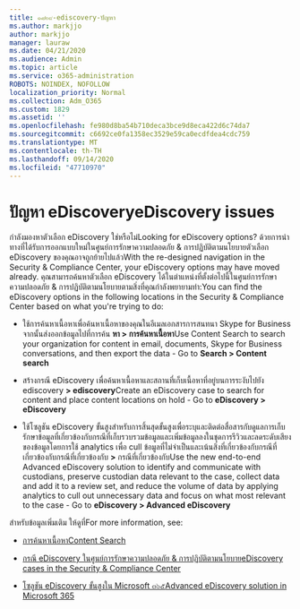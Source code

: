 ```yaml
---
title: ๑๘๒๙-ediscovery-ปัญหา
ms.author: markjjo
author: markjjo
manager: lauraw
ms.date: 04/21/2020
ms.audience: Admin
ms.topic: article
ms.service: o365-administration
ROBOTS: NOINDEX, NOFOLLOW
localization_priority: Normal
ms.collection: Adm_O365
ms.custom: 1829
ms.assetid: ''
ms.openlocfilehash: fe980d8ba54b710deca3bce9d8eca422d6c74da7
ms.sourcegitcommit: c6692ce0fa1358ec3529e59ca0ecdfdea4cdc759
ms.translationtype: MT
ms.contentlocale: th-TH
ms.lasthandoff: 09/14/2020
ms.locfileid: "47710970"
---
```

# <a name="ediscovery-issues"></a><span data-ttu-id="48322-102">ปัญหา eDiscovery</span><span class="sxs-lookup"><span data-stu-id="48322-102">eDiscovery issues</span></span>

<span data-ttu-id="48322-103">กำลังมองหาตัวเลือก eDiscovery ใช่หรือไม่</span><span class="sxs-lookup"><span data-stu-id="48322-103">Looking for eDiscovery options?</span></span> <span data-ttu-id="48322-104">ด้วยการนำทางที่ได้รับการออกแบบใหม่ในศูนย์การรักษาความปลอดภัย & การปฏิบัติตามนโยบายตัวเลือก eDiscovery ของคุณอาจถูกย้ายไปแล้ว</span><span class="sxs-lookup"><span data-stu-id="48322-104">With the re-designed navigation in the Security & Compliance Center, your eDiscovery options may have moved already.</span></span>  <span data-ttu-id="48322-105">คุณสามารถค้นหาตัวเลือก eDiscovery ได้ในตำแหน่งที่ตั้งต่อไปนี้ในศูนย์การรักษาความปลอดภัย & การปฏิบัติตามนโยบายตามสิ่งที่คุณกำลังพยายามทำ:</span><span class="sxs-lookup"><span data-stu-id="48322-105">You can find the eDiscovery options in the following locations in the Security & Compliance Center based on what you're trying to do:</span></span>

- <span data-ttu-id="48322-106">ใช้การค้นหาเนื้อหาเพื่อค้นหาเนื้อหาของคุณในอีเมลเอกสารการสนทนา Skype for Business จากนั้นส่งออกข้อมูลไปที่การค้น **หา > การค้นหาเนื้อหา**</span><span class="sxs-lookup"><span data-stu-id="48322-106">Use Content Search to search your organization for content in email, documents, Skype for Business conversations, and then export the data - Go to **Search > Content search**</span></span>

- <span data-ttu-id="48322-107">สร้างกรณี eDiscovery เพื่อค้นหาเนื้อหาและสถานที่เก็บเนื้อหาที่อยู่บนการระงับไปยัง ediscovery **> ediscovery**</span><span class="sxs-lookup"><span data-stu-id="48322-107">Create an eDiscovery case to search for content and place content locations on hold - Go to **eDiscovery > eDiscovery**</span></span>

- <span data-ttu-id="48322-108">ใช้โซลูชัน eDiscovery ขั้นสูงสำหรับการสิ้นสุดขั้นสูงเพื่อระบุและติดต่อสื่อสารกับดูแลการเก็บรักษาข้อมูลที่เกี่ยวข้องกับกรณีที่เก็บรวบรวมข้อมูลและเพิ่มข้อมูลลงในชุดการรีวิวและลดระดับเสียงของข้อมูลโดยการใช้ analytics เพื่อ cull ข้อมูลที่ไม่จำเป็นและเน้นสิ่งที่เกี่ยวข้องกับกรณีที่เกี่ยวข้องกับกรณีที่เกี่ยวข้องกับ **>** กรณีที่เกี่ยวข้องกับ</span><span class="sxs-lookup"><span data-stu-id="48322-108">Use the new end-to-end Advanced eDiscovery solution to identify and communicate with custodians, preserve custodian data relevant to the case, collect data and add it to a review set, and reduce the volume of data by applying analytics to cull out unnecessary data and focus on what most relevant to the case -  Go to **eDiscovery > Advanced eDiscovery**</span></span>

<span data-ttu-id="48322-109">สำหรับข้อมูลเพิ่มเติม ให้ดูที่</span><span class="sxs-lookup"><span data-stu-id="48322-109">For more information, see:</span></span>

- [<span data-ttu-id="48322-110">การค้นหาเนื้อหา</span><span class="sxs-lookup"><span data-stu-id="48322-110">Content Search</span></span>](https://docs.microsoft.com/microsoft-365/compliance/content-search)

- [<span data-ttu-id="48322-111">กรณี eDiscovery ในศูนย์การรักษาความปลอดภัย & การปฏิบัติตามนโยบาย</span><span class="sxs-lookup"><span data-stu-id="48322-111">eDiscovery cases in the Security & Compliance Center</span></span>](https://docs.microsoft.com/microsoft-365/compliance/ediscovery-cases)

- [<span data-ttu-id="48322-112">โซลูชัน eDiscovery ขั้นสูงใน Microsoft ๓๖๕</span><span class="sxs-lookup"><span data-stu-id="48322-112">Advanced eDiscovery solution in Microsoft 365</span></span>](https://docs.microsoft.com/microsoft-365/compliance/overview-ediscovery-20)

